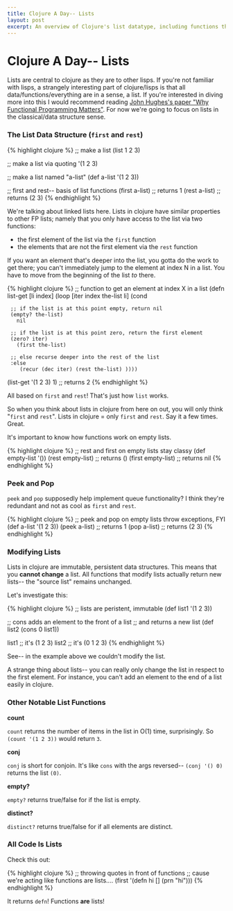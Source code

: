 ```yaml
---
title: Clojure A Day-- Lists
layout: post
excerpt: An overview of Clojure's list datatype, including functions that operate on lists
---
```


# Clojure A Day-- Lists

Lists are central to clojure as they are to other lisps. If you're not familiar with lisps, a strangely interesting part of clojure/lisps is that all data/functions/everything are in a sense, a list. If you're interested in diving more into this I would recommend reading [John Hughes's paper "Why Functional Programming Matters"](http://worrydream.com/refs/Hughes-WhyFunctionalProgrammingMatters.pdf). For now we're going to focus on lists in the classical/data structure sense.




### The List Data Structure (`first` and `rest`)

{% highlight clojure %}
;; make a list
(list 1 2 3)

;; make a list via quoting
'(1 2 3)

;; make a list named "a-list"
(def a-list '(1 2 3))

;; first and rest-- basis of list functions
(first a-list) ;; returns 1
(rest a-list) ;; returns (2 3)
{% endhighlight %}

We're talking about linked lists here. Lists in clojure have similar properties to other FP lists; namely that you only have access to the list via two functions:

- the first element of the list via the `first` function
- the elements that are not the first element via the `rest` function

If you want an element that's deeper into the list, you gotta do the work to get there; you can't immediately jump to the element at index N in a list. You have to move from the beginning of the list *to* there. 

{% highlight clojure %}
;; function to get an element at index X in a list
(defn list-get [li index]
  (loop [iter index 
         the-list li]
    (cond
     
     ;; if the list is at this point empty, return nil
     (empty? the-list) 
       nil
     
     ;; if the list is at this point zero, return the first element
     (zero? iter) 
       (first the-list)
     
     ;; else recurse deeper into the rest of the list
     :else 
        (recur (dec iter) (rest the-list) ))))

(list-get '(1 2 3) 1) ;; returns 2
{% endhighlight %}

All based on `first` and `rest`! That's just how `list` works. 

So when you think about lists in clojure from here on out, you will only think "`first` and `rest`". Lists in clojure = only `first` and `rest`. Say it a few times. Great.

It's important to know how functions work on empty lists.

{% highlight clojure %}
;; rest and first on empty lists stay classy
(def empty-list '())
(rest empty-list) ;; returns ()
(first empty-list) ;; returns nil
{% endhighlight %}




### Peek and Pop

`peek` and `pop` supposedly help implement queue functionality? I think they're redundant and not as cool as `first` and `rest`.

{% highlight clojure %}
;; peek and pop on empty lists throw exceptions, FYI
(def a-list '(1 2 3))
(peek a-list) ;; returns 1
(pop a-list) ;; returns (2 3)
{% endhighlight %}





### Modifying Lists

Lists in clojure are immutable, persistent data structures. This means that you **cannot change** a list. All functions that modify lists actually return new lists-- the "source list" remains unchanged. 

Let's investigate this:

{% highlight clojure %}
;; lists are peristent, immutable
(def list1 '(1 2 3))

;; cons adds an element to the front of a list
;; and returns a new list
(def list2 (cons 0 list1))

list1 ;; it's (1 2 3)
list2 ;; it's (0 1 2 3)
{% endhighlight %}

See-- in the example above we couldn't modify the list. 

A strange thing about lists-- you can really only change the list in respect to the first element. For instance, you can't add an element to the end of a list easily in clojure.




### Other Notable List Functions

**count**

`count` returns the number of items in the list in O(1) time, surprisingly. So `(count '(1 2 3))` would return `3`.

**conj**

`conj` is short for conjoin. It's like `cons` with the args reversed-- `(conj '() 0)` returns the list `(0)`.

**empty?**

`empty?` returns true/false for if the list is empty.

**distinct?**

`distinct?` returns true/false for if all elements are distinct. 


### All Code Is Lists

Check this out:

{% highlight clojure %}
;; throwing quotes in front of functions
;; cause we're acting like functions are lists....
(first '(defn hi [] (prn "hi")))
{% endhighlight %}

It returns `defn`! Functions **are** lists!


